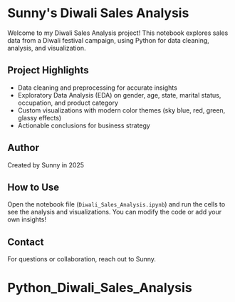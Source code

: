 # Sunny's Diwali Sales Analysis

Welcome to my Diwali Sales Analysis project! This notebook explores sales data from a Diwali festival campaign, using Python for data cleaning, analysis, and visualization.

## Project Highlights
- Data cleaning and preprocessing for accurate insights
- Exploratory Data Analysis (EDA) on gender, age, state, marital status, occupation, and product category
- Custom visualizations with modern color themes (sky blue, red, green, glassy effects)
- Actionable conclusions for business strategy

## Author
Created by Sunny in 2025

## How to Use
Open the notebook file (`Diwali_Sales_Analysis.ipynb`) and run the cells to see the analysis and visualizations. You can modify the code or add your own insights!

## Contact
For questions or collaboration, reach out to Sunny.
# Python_Diwali_Sales_Analysis



